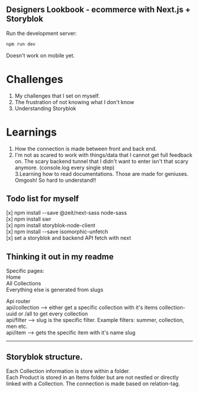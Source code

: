 ## Designers Lookbook - ecommerce with Next.js + Storyblok

Run the development server:

```bash
npm run dev
```

Doesn't work on mobile yet.
# Challenges
1. My challenges that I set on myself. <br>
2. The frustration of not knowing what I don't know <br>
3. Understanding Storyblok 

# Learnings
1. How the connection is made between front and back end. <br>
2. I'm not as scared to work with things/data that I cannot get full feedback on. The scary backend tunnel that I didn't want to enter isn't that scary anymore. (console.log every single step) <br>
3.Learning how to read documentations. Those are made for geniuses. Omgosh! So hard to understand!! 


## Todo list for myself

[x] npm install --save @zeit/next-sass node-sass </br>
[x] npm install swr</br>
[x] npm install storyblok-node-client</br>
[x] npm install --save isomorphic-unfetch</br>
[x] set a storyblok and backend API fetch with next</br>

## Thinking it out in my readme

Specific pages: <br>
Home <br>
All Collections <br>
Everything else is generated from slugs <br>

Api router <br>
api/collection --> either get a specific collection with it's items collection-uuid or /all to get every collection <br>
api/filter --> slug is the specific filter. Example filters: summer, collection, men etc. <br>
api/item --> gets the specific item with it's name slug

---

## Storyblok structure.

Each Collection information is store within a folder. <br>
Each Product is stored in an Items folder but are not nestled or directly linked with a Collection. The connection is made based on relation-tag.
